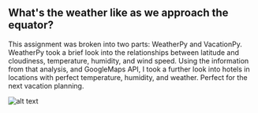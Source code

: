 ## What's the weather like as we approach the equator?

This assignment was broken into two parts: WeatherPy and VacationPy.  WeatherPy took a brief look into the relationships between latitude and cloudiness, temperature, humidity, and wind speed.  Using the information from that analysis, and GoogleMaps API, I took a further look into hotels in locations with perfect temperature, humidity, and weather.  Perfect for the next vacation planning.

![alt text][logo]

[logo]: WeatherPy/Images/dog_vacay.jpg "Doggy Vacay"
